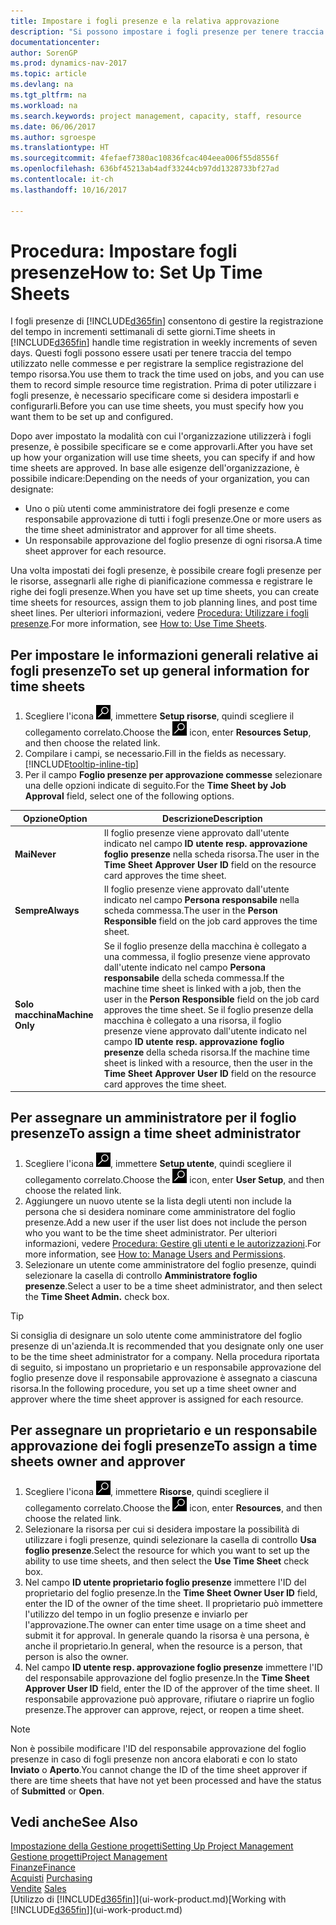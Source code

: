 ```yaml
---
title: Impostare i fogli presenze e la relativa approvazione
description: "Si possono impostare i fogli presenze per tenere traccia del tempo utilizzato per le commesse e l'utilizzo delle risorse, per semplificare la gestione dei progetti, i processi relativi al personale e la gestione della capacità."
documentationcenter: 
author: SorenGP
ms.prod: dynamics-nav-2017
ms.topic: article
ms.devlang: na
ms.tgt_pltfrm: na
ms.workload: na
ms.search.keywords: project management, capacity, staff, resource
ms.date: 06/06/2017
ms.author: sgroespe
ms.translationtype: HT
ms.sourcegitcommit: 4fefaef7380ac10836fcac404eea006f55d8556f
ms.openlocfilehash: 636bf45213ab4adf33244cb97dd1328733bf27ad
ms.contentlocale: it-ch
ms.lasthandoff: 10/16/2017

---
```

# <a name="how-to-set-up-time-sheets"></a><span data-ttu-id="4b57c-103">Procedura: Impostare fogli presenze</span><span class="sxs-lookup"><span data-stu-id="4b57c-103">How to: Set Up Time Sheets</span></span>
<span data-ttu-id="4b57c-104">I fogli presenze di [!INCLUDE[d365fin](includes/d365fin_md.md)] consentono di gestire la registrazione del tempo in incrementi settimanali di sette giorni.</span><span class="sxs-lookup"><span data-stu-id="4b57c-104">Time sheets in [!INCLUDE[d365fin](includes/d365fin_md.md)] handle time registration in weekly increments of seven days.</span></span> <span data-ttu-id="4b57c-105">Questi fogli possono essere usati per tenere traccia del tempo utilizzato nelle commesse e per registrare la semplice registrazione del tempo risorsa.</span><span class="sxs-lookup"><span data-stu-id="4b57c-105">You use them to track the time used on jobs, and you can use them to record simple resource time registration.</span></span> <span data-ttu-id="4b57c-106">Prima di poter utilizzare i fogli presenze, è necessario specificare come si desidera impostarli e configurarli.</span><span class="sxs-lookup"><span data-stu-id="4b57c-106">Before you can use time sheets, you must specify how you want them to be set up and configured.</span></span>

<span data-ttu-id="4b57c-107">Dopo aver impostato la modalità con cui l'organizzazione utilizzerà i fogli presenze, è possibile specificare se e come approvarli.</span><span class="sxs-lookup"><span data-stu-id="4b57c-107">After you have set up how your organization will use time sheets, you can specify if and how time sheets are approved.</span></span> <span data-ttu-id="4b57c-108">In base alle esigenze dell'organizzazione, è possibile indicare:</span><span class="sxs-lookup"><span data-stu-id="4b57c-108">Depending on the needs of your organization, you can designate:</span></span>

* <span data-ttu-id="4b57c-109">Uno o più utenti come amministratore dei fogli presenze e come responsabile approvazione di tutti i fogli presenze.</span><span class="sxs-lookup"><span data-stu-id="4b57c-109">One or more users as the time sheet administrator and approver for all time sheets.</span></span>
* <span data-ttu-id="4b57c-110">Un responsabile approvazione del foglio presenze di ogni risorsa.</span><span class="sxs-lookup"><span data-stu-id="4b57c-110">A time sheet approver for each resource.</span></span>

<span data-ttu-id="4b57c-111">Una volta impostati dei fogli presenze, è possibile creare fogli presenze per le risorse, assegnarli alle righe di pianificazione commessa e registrare le righe dei fogli presenze.</span><span class="sxs-lookup"><span data-stu-id="4b57c-111">When you have set up time sheets, you can create time sheets for resources, assign them to job planning lines, and post time sheet lines.</span></span> <span data-ttu-id="4b57c-112">Per ulteriori informazioni, vedere [Procedura: Utilizzare i fogli presenze](projects-how-use-time-sheets.md).</span><span class="sxs-lookup"><span data-stu-id="4b57c-112">For more information, see [How to: Use Time Sheets](projects-how-use-time-sheets.md).</span></span>

## <a name="to-set-up-general-information-for-time-sheets"></a><span data-ttu-id="4b57c-113">Per impostare le informazioni generali relative ai fogli presenze</span><span class="sxs-lookup"><span data-stu-id="4b57c-113">To set up general information for time sheets</span></span>
1. <span data-ttu-id="4b57c-114">Scegliere l'icona ![Cerca pagina o report](media/ui-search/search_small.png "icona Cerca pagina o report"), immettere **Setup risorse**, quindi scegliere il collegamento correlato.</span><span class="sxs-lookup"><span data-stu-id="4b57c-114">Choose the ![Search for Page or Report](media/ui-search/search_small.png "Search for Page or Report icon") icon, enter **Resources Setup**, and then choose the related link.</span></span>  
2. <span data-ttu-id="4b57c-115">Compilare i campi, se necessario.</span><span class="sxs-lookup"><span data-stu-id="4b57c-115">Fill in the fields as necessary.</span></span> [!INCLUDE[tooltip-inline-tip](includes/tooltip-inline-tip_md.md)]
3. <span data-ttu-id="4b57c-116">Per il campo **Foglio presenze per approvazione commesse** selezionare una delle opzioni indicate di seguito.</span><span class="sxs-lookup"><span data-stu-id="4b57c-116">For the **Time Sheet by Job Approval** field, select one of the following options.</span></span>

| <span data-ttu-id="4b57c-117">Opzione</span><span class="sxs-lookup"><span data-stu-id="4b57c-117">Option</span></span> | <span data-ttu-id="4b57c-118">Descrizione</span><span class="sxs-lookup"><span data-stu-id="4b57c-118">Description</span></span> |
| --- | --- |
| <span data-ttu-id="4b57c-119">**Mai**</span><span class="sxs-lookup"><span data-stu-id="4b57c-119">**Never**</span></span> |<span data-ttu-id="4b57c-120">Il foglio presenze viene approvato dall'utente indicato nel campo **ID utente resp. approvazione foglio presenze** nella scheda risorsa.</span><span class="sxs-lookup"><span data-stu-id="4b57c-120">The user in the **Time Sheet Approver User ID** field on the resource card approves the time sheet.</span></span> |
| <span data-ttu-id="4b57c-121">**Sempre**</span><span class="sxs-lookup"><span data-stu-id="4b57c-121">**Always**</span></span> |<span data-ttu-id="4b57c-122">Il foglio presenze viene approvato dall'utente indicato nel campo **Persona responsabile** nella scheda commessa.</span><span class="sxs-lookup"><span data-stu-id="4b57c-122">The user in the **Person Responsible** field on the job card approves the time sheet.</span></span> |
| <span data-ttu-id="4b57c-123">**Solo macchina**</span><span class="sxs-lookup"><span data-stu-id="4b57c-123">**Machine Only**</span></span> |<span data-ttu-id="4b57c-124">Se il foglio presenze della macchina è collegato a una commessa, il foglio presenze viene approvato dall'utente indicato nel campo **Persona responsabile** della scheda commessa.</span><span class="sxs-lookup"><span data-stu-id="4b57c-124">If the machine time sheet is linked with a job, then the user in the **Person Responsible** field on the job card approves the time sheet.</span></span> <span data-ttu-id="4b57c-125">Se il foglio presenze della macchina è collegato a una risorsa, il foglio presenze viene approvato dall'utente indicato nel campo **ID utente resp. approvazione foglio presenze** della scheda risorsa.</span><span class="sxs-lookup"><span data-stu-id="4b57c-125">If the machine time sheet is linked with a resource, then the user in the **Time Sheet Approver User ID** field on the resource card approves the time sheet.</span></span> |

## <a name="to-assign-a-time-sheet-administrator"></a><span data-ttu-id="4b57c-126">Per assegnare un amministratore per il foglio presenze</span><span class="sxs-lookup"><span data-stu-id="4b57c-126">To assign a time sheet administrator</span></span>
1. <span data-ttu-id="4b57c-127">Scegliere l'icona ![Cerca pagina o report](media/ui-search/search_small.png "icona Cerca pagina o report"), immettere **Setup utente**, quindi scegliere il collegamento correlato.</span><span class="sxs-lookup"><span data-stu-id="4b57c-127">Choose the ![Search for Page or Report](media/ui-search/search_small.png "Search for Page or Report icon") icon, enter **User Setup**, and then choose the related link.</span></span>  
2. <span data-ttu-id="4b57c-128">Aggiungere un nuovo utente se la lista degli utenti non include la persona che si desidera nominare come amministratore del foglio presenze.</span><span class="sxs-lookup"><span data-stu-id="4b57c-128">Add a new user if the user list does not include the person who you want to be the time sheet administrator.</span></span> <span data-ttu-id="4b57c-129">Per ulteriori informazioni, vedere [Procedura: Gestire gli utenti e le autorizzazioni](ui-how-users-permissions.md).</span><span class="sxs-lookup"><span data-stu-id="4b57c-129">For more information, see [How to: Manage Users and Permissions](ui-how-users-permissions.md).</span></span>
3. <span data-ttu-id="4b57c-130">Selezionare un utente come amministratore del foglio presenze, quindi selezionare la casella di controllo **Amministratore foglio presenze**.</span><span class="sxs-lookup"><span data-stu-id="4b57c-130">Select a user to be a time sheet administrator, and then select the **Time Sheet Admin.** check box.</span></span>  

> [!TIP]  
>   <span data-ttu-id="4b57c-131">Si consiglia di designare un solo utente come amministratore del foglio presenze di un'azienda.</span><span class="sxs-lookup"><span data-stu-id="4b57c-131">It is recommended that you designate only one user to be the time sheet administrator for a company.</span></span> <span data-ttu-id="4b57c-132">Nella procedura riportata di seguito, si impostano un proprietario e un responsabile approvazione del foglio presenze dove il responsabile approvazione è assegnato a ciascuna risorsa.</span><span class="sxs-lookup"><span data-stu-id="4b57c-132">In the following procedure, you set up a time sheet owner and approver where the time sheet approver is assigned for each resource.</span></span>  

## <a name="to-assign-a-time-sheets-owner-and-approver"></a><span data-ttu-id="4b57c-133">Per assegnare un proprietario e un responsabile approvazione dei fogli presenze</span><span class="sxs-lookup"><span data-stu-id="4b57c-133">To assign a time sheets owner and approver</span></span>
1. <span data-ttu-id="4b57c-134">Scegliere l'icona ![Cerca pagina o report](media/ui-search/search_small.png "icona Cerca pagina o report"), immettere **Risorse**, quindi scegliere il collegamento correlato.</span><span class="sxs-lookup"><span data-stu-id="4b57c-134">Choose the ![Search for Page or Report](media/ui-search/search_small.png "Search for Page or Report icon") icon, enter **Resources**, and then choose the related link.</span></span>
2. <span data-ttu-id="4b57c-135">Selezionare la risorsa per cui si desidera impostare la possibilità di utilizzare i fogli presenze, quindi selezionare la casella di controllo **Usa foglio presenze**.</span><span class="sxs-lookup"><span data-stu-id="4b57c-135">Select the resource for which you want to set up the ability to use time sheets, and then select the **Use Time Sheet** check box.</span></span>  
3. <span data-ttu-id="4b57c-136">Nel campo **ID utente proprietario foglio presenze** immettere l'ID del proprietario del foglio presenze.</span><span class="sxs-lookup"><span data-stu-id="4b57c-136">In the **Time Sheet Owner User ID** field, enter the ID of the owner of the time sheet.</span></span> <span data-ttu-id="4b57c-137">Il proprietario può immettere l'utilizzo del tempo in un foglio presenze e inviarlo per l'approvazione.</span><span class="sxs-lookup"><span data-stu-id="4b57c-137">The owner can enter time usage on a time sheet and submit it for approval.</span></span> <span data-ttu-id="4b57c-138">In generale quando la risorsa è una persona, è anche il proprietario.</span><span class="sxs-lookup"><span data-stu-id="4b57c-138">In general, when the resource is a person, that person is also the owner.</span></span>  
4. <span data-ttu-id="4b57c-139">Nel campo **ID utente resp. approvazione foglio presenze** immettere l'ID del responsabile approvazione del foglio presenze.</span><span class="sxs-lookup"><span data-stu-id="4b57c-139">In the **Time Sheet Approver User ID** field, enter the ID of the approver of the time sheet.</span></span> <span data-ttu-id="4b57c-140">Il responsabile approvazione può approvare, rifiutare o riaprire un foglio presenze.</span><span class="sxs-lookup"><span data-stu-id="4b57c-140">The approver can approve, reject, or reopen a time sheet.</span></span>  

> [!NOTE]  
>   <span data-ttu-id="4b57c-141">Non è possibile modificare l'ID del responsabile approvazione del foglio presenze in caso di fogli presenze non ancora elaborati e con lo stato **Inviato** o **Aperto**.</span><span class="sxs-lookup"><span data-stu-id="4b57c-141">You cannot change the ID of the time sheet approver if there are time sheets that have not yet been processed and have the status of **Submitted** or **Open**.</span></span>

## <a name="see-also"></a><span data-ttu-id="4b57c-142">Vedi anche</span><span class="sxs-lookup"><span data-stu-id="4b57c-142">See Also</span></span>
[<span data-ttu-id="4b57c-143">Impostazione della Gestione progetti</span><span class="sxs-lookup"><span data-stu-id="4b57c-143">Setting Up Project Management</span></span>](projects-setup-projects.md)  
[<span data-ttu-id="4b57c-144">Gestione progetti</span><span class="sxs-lookup"><span data-stu-id="4b57c-144">Project Management</span></span>](projects-manage-projects.md)  
[<span data-ttu-id="4b57c-145">Finanze</span><span class="sxs-lookup"><span data-stu-id="4b57c-145">Finance</span></span>](finance.md)  
<span data-ttu-id="4b57c-146">[Acquisti](purchasing-manage-purchasing.md)       </span><span class="sxs-lookup"><span data-stu-id="4b57c-146">[Purchasing](purchasing-manage-purchasing.md)       </span></span>  
<span data-ttu-id="4b57c-147">[Vendite](sales-manage-sales.md)    </span><span class="sxs-lookup"><span data-stu-id="4b57c-147">[Sales](sales-manage-sales.md)    </span></span>  
<span data-ttu-id="4b57c-148">[Utilizzo di [!INCLUDE[d365fin](includes/d365fin_md.md)]](ui-work-product.md)</span><span class="sxs-lookup"><span data-stu-id="4b57c-148">[Working with [!INCLUDE[d365fin](includes/d365fin_md.md)]](ui-work-product.md)</span></span>  

